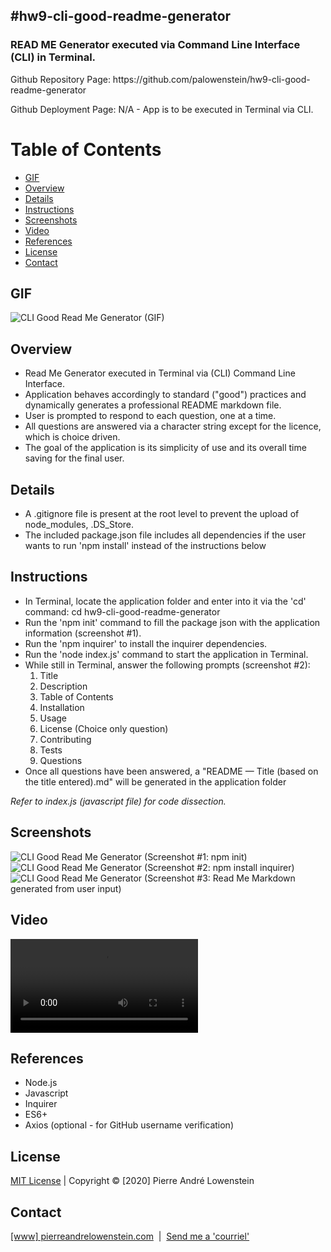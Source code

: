 ## #hw9-cli-good-readme-generator

<h3>READ ME Generator executed via Command Line Interface (CLI) in Terminal.</h3>
<p>Github Repository Page: https://github.com/palowenstein/hw9-cli-good-readme-generator</p>
<p>Github Deployment Page: N/A - App is to be executed in Terminal via CLI.</p>

# Table of Contents
  * [GIF](#Gif)
  * [Overview](#Overview)
  * [Details](#Details)
  * [Instructions](#Instructions)
  * [Screenshots](#Screenshots)
  * [Video](#Video)
  * [References](#References)
  * [License](#License)
  * [Contact](#Contact)

## GIF
![CLI Good Read Me Generator (GIF)](./demo_assets/ucla-hw9-cli-good-read-me-generator-demo.gif "CLI Good Read Me Generator (GIF)")

## Overview
<ul>
<li>Read Me Generator executed in Terminal via (CLI) Command Line Interface.</li>
<li>Application behaves accordingly to standard ("good") practices and dynamically generates a professional README markdown file.</li>
<li>User is prompted to respond to each question, one at a time.</li>
<li>All questions are answered via a character string except for the licence, which is choice driven.</li>
<li>The goal of the application is its simplicity of use and its overall time saving for the final user.</li>
</ul>

## Details
<ul>
<li>A .gitignore file is present at the root level to prevent the upload of node_modules, .DS_Store.</li>
<li>The included package.json file includes all dependencies if the user wants to run 'npm install' instead of the instructions below</li>
</ul>

## Instructions
<ul>
<li>In Terminal, locate the application folder and enter into it via the 'cd' command: cd hw9-cli-good-readme-generator</li>
<li>Run the 'npm init' command to fill the package json with the application information (screenshot #1).
<li>Run the 'npm inquirer' to install the inquirer dependencies.</li>
<li>Run the 'node index.js' command to start the application in Terminal.</li>
<li>While still in Terminal, answer the following prompts (screenshot #2):
    <ol>
    <li>Title</li>
    <li>Description</li>
    <li>Table of Contents</li>
    <li>Installation</li>
    <li>Usage</li>
    <li>License (Choice only question)</li>
    <li>Contributing</li>
    <li>Tests</li>
    <li>Questions</li>
    </ol>
<li>Once all questions have been answered, a "README — Title (based on the title entered).md" will be generated in the application folder</li>
</ul>

<p><i>Refer to index.js (javascript file) for code dissection.</i></p>

## Screenshots
![CLI Good Read Me Generator (Screenshot #1: npm init)](./demo_assets/ucla-hw9-#1-cli-good-read-me-generator-npm-init.jpg?raw=true "CLI Good Read Me Generator (Screenshot #1: npm init)")
![CLI Good Read Me Generator (Screenshot #2: npm install inquirer)](./demo_assets/ucla-hw9-#2-cli-good-read-me-generator-npm-install-inquirer.jpg?raw=true "CLI Good Read Me Generator (Screenshot #2: npm install inquirer)")
![CLI Good Read Me Generator (Screenshot #3: Read Me Markdown generated from user input)](./demo_assets/ucla-hw9-#4-cli-good-read-me-generator-generated-read-me-markdown.jpg?raw=true "CLI Good Read Me Generator (Screenshot #3: Generated Read Me Markdown")

## Video
![CLI Good Read Me Generator (MP4)](./demo_assets/ucla-hw9-cli-good-read-me-generator-demo.mp4 "CLI Good Read Me Generator (MP4)")

## References
<ul>
<li>Node.js</li>
<li>Javascript</li>
<li>Inquirer</li>
<li>ES6+</li>
<li>Axios (optional - for GitHub username verification)</li>
</ul>

 ## License
<p>
<a href="./MITlicense.txt">MIT License</a> | Copyright © [2020] Pierre André Lowenstein
</p>

 ## Contact
<p>
<a href="http://pierreandrelowenstein.com" title="[www] Pierre Andr&eacute; Lowenstein" target="_blank">[www] pierreandrelowenstein.com</a>
&nbsp;|&nbsp;
<a href="mailto:soundtrackspecialist@gmail.com" title="Courriel">Send me a 'courriel'</a>
</p>